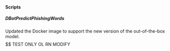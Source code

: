 
#### Scripts
##### DBotPredictPhishingWords
Updated the Docker image to support the new version of the out-of-the-box model.
$$$$$$ TEST ONLY OL RN MODIFY